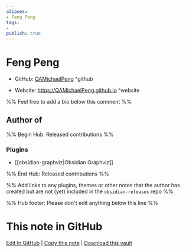 ```yaml
---
aliases:
- Feng Peng
tags:
- 
publish: true
---
```


# Feng Peng

- GitHub: [QAMichaelPeng](https://github.com/QAMichaelPeng/) ^github
<!-- - Discord: `@` ^discord-->
- Website: <https://QAMichaelPeng.github.io> ^website
<!-- - [[Publish sites|Publish site]]: ^publish-->

%% Feel free to add a bio below this comment %%


## Author of

%% Begin Hub: Released contributions %%
### Plugins
- [[obsidian-graphviz|Obsidian Graphviz]]

%% End Hub: Released contributions %%

%% Add links to any plugins, themes or other notes that the author has created but are not (yet) included in the `obsidian-releases` repo %%

<!--
### Unlisted plugins
-->

<!--
### Others
-->

<!--
## Sponsor this author

- [[GitHub sponsors]]: [Sponsor @QAMichaelPeng on GitHub Sponsors](https://github.com/sponsors/QAMichaelPeng) ^github-sponsor
- [[Buy me a coffee]]: ^buy-me-a-coffee
- [[PayPal]]: ^paypal
- [[Patreon]]: ^patreon

-->

<!--
## Follow this author

- [[YouTube Channels|On YouTube]]: ^youtube
- Twitter: ^twitter
- ...
-->

%% Hub footer: Please don't edit anything below this line %%

# This note in GitHub

<span class="git-footer">[Edit In GitHub](https://github.dev/obsidian-community/obsidian-hub/blob/main/01%20-%20Community/People/QAMichaelPeng.md "git-hub-edit-note") | [Copy this note](https://raw.githubusercontent.com/obsidian-community/obsidian-hub/main/01%20-%20Community/People/QAMichaelPeng.md "git-hub-copy-note") | [Download this vault](https://github.com/obsidian-community/obsidian-hub/archive/refs/heads/main.zip "git-hub-download-vault") </span>
